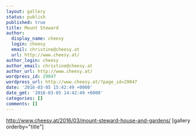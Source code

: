 ```yaml
---
layout: gallery
status: publish
published: true
title: Mount Steward
author:
  display_name: cheesy
  login: cheesy
  email: christine@cheesy.at
  url: http://www.cheesy.at/
author_login: cheesy
author_email: christine@cheesy.at
author_url: http://www.cheesy.at/
wordpress_id: 29047
wordpress_url: http://www.cheesy.at/?page_id=29047
date: '2016-03-05 15:42:49 +0000'
date_gmt: '2016-03-05 14:42:49 +0000'
categories: []
comments: []
---
```

http://www.cheesy.at/2016/03/mount-steward-house-and-gardens/
[gallery orderby="title"]
